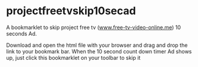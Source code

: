 # projectfreetvskip10secad
A bookmarklet to skip project free tv (www.free-tv-video-online.me) 10 seconds Ad.

Download and open the html file with your browser and drag and drop the link to your bookmark bar.
When the 10 second count down timer Ad shows up, just click this bookmarklet on your toolbar to skip it
